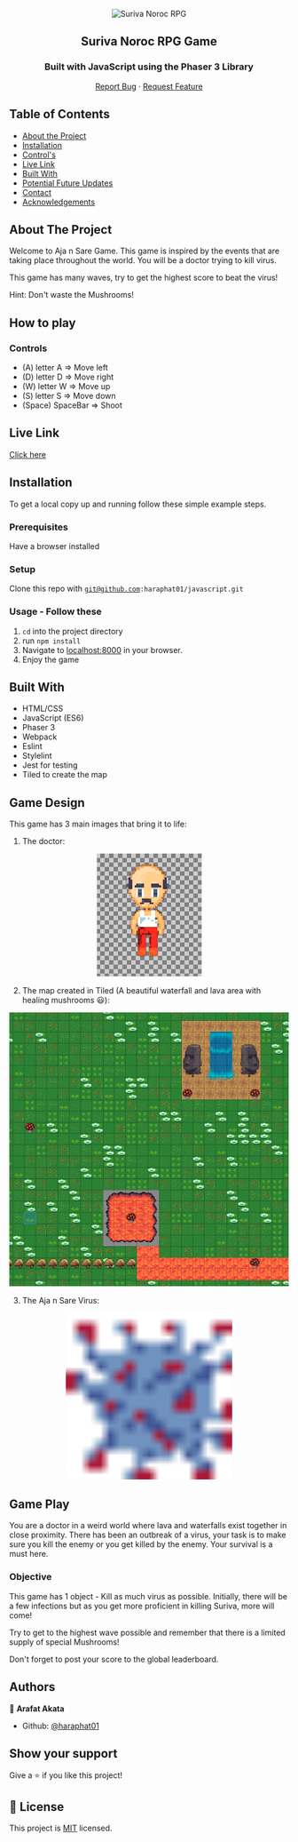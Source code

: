 <p align="center">
  <a>
    <p align="center"> <img src="./suriva-noroc-gameplay.gif" alt="Suriva Noroc RPG" width="600" height="400"> </p>
  </a>

  <h2 align="center">Suriva Noroc RPG Game</h2>
  <h3 align="center">Built with JavaScript using the Phaser 3 Library</h3>

  <p align="center">
    <a href="https://github.com/haraphat01/javascript/issues">Report Bug</a>
    · 
    <a href="https://github.com/haraphat01/javascript/issues">Request Feature</a>
  </p>
</p>

<!-- TABLE OF CONTENTS -->

## Table of Contents

- [About the Project](#about-the-project)
- [Installation](#installation)
- [Control's](#CONTROL'S)
- [Live Link](#Live-Link)
- [Built With](#built-with)
- [Potential Future Updates](#potential-future-updates)
- [Contact](#Authors)
- [Acknowledgements](#acknowledgements)

<!-- ABOUT THE PROJECT -->

## About The Project

Welcome to Aja n Sare Game. This game is inspired by the events that are taking place throughout the world. You will be a doctor trying to kill virus.

This game has many waves, try to get the highest score to beat the virus!

Hint: Don't waste the Mushrooms!

<!-- CONTROL'S -->

## How to play

### Controls

- (A) letter A => Move left
- (D) letter D => Move right
- (W) letter W => Move up
- (S) letter S => Move down
- (Space) SpaceBar => Shoot

<!-- Live Link  -->

## Live Link

[Click here](https://github.com/haraphat01/javascript/)

<!-- INSTALLATION -->

## Installation

To get a local copy up and running follow these simple example steps.

### Prerequisites

Have a browser installed

### Setup

Clone this repo with <code>git@github.com:haraphat01/javascript.git</code>

### Usage - Follow these

1. <code>cd</code> into the project directory
2. run <code>npm install</code>
4. Navigate to [localhost:8000](http://localhost:8000) in your browser.
5. Enjoy the game

<!-- BUILD WITH -->

## Built With

- HTML/CSS
- JavaScript (ES6)
- Phaser 3
- Webpack
- Eslint
- Stylelint
- Jest for testing
- Tiled to create the map

## Game Design

This game has 3 main images that bring it to life:

1. The doctor: 

<p align="center"> <img src="./assets/images/doctor.png" alt="Suriva Noroc doctor"> 

2. The map created in Tiled (A beautiful waterfall and lava area with healing mushrooms :smiley:):

<p align="center"> <img src="./assets/maps/suriva-noroc-map.png" alt="Suriva Noroc map" > 

3. The Aja n Sare Virus:

<p align="center"> <img src="./assets/images/coronavirus.png" alt="Suriva Noroc virus" width="300" height="300"> 

## Game Play

You are a doctor in a weird world where lava and waterfalls exist together in close proximity. There has been an outbreak of a virus, your task is to make sure you kill the enemy or you get killed by the enemy. Your survival is a must here.


### Objective

This game has 1 object - Kill as much virus as possible. Initially, there will be a few infections but as you get more proficient in killing Suriva, more will come!

Try to get to the highest wave possible and remember that there is a limited supply of special Mushrooms!

Don't forget to post your score to the global leaderboard.

## Authors

:bust_in_silhouette: **Arafat Akata**

- Github: [@haraphat01](https://github.com/haraphat01/javascript)


## Show your support

Give a ⭐️ if you like this project!

## 📝 License

This project is [MIT](https://opensource.org/licenses/MIT) licensed.
